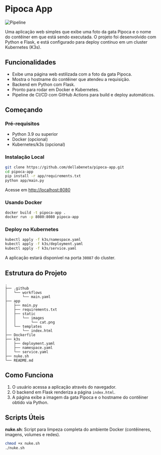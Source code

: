# Pipoca App

![Pipeline](https://github.com/dellabeneta/pipoca-app/actions/workflows/main.yaml/badge.svg)

Uma aplicação web simples que exibe uma foto da gata Pipoca e o nome do contêiner em que está sendo executada. O projeto foi desenvolvido com Python e Flask, e está configurado para deploy contínuo em um cluster Kubernetes (K3s).

## Funcionalidades

- Exibe uma página web estilizada com a foto da gata Pipoca.
- Mostra o hostname do contêiner que atendeu a requisição.
- Backend em Python com Flask.
- Pronto para rodar em Docker e Kubernetes.
- Pipeline de CI/CD com GitHub Actions para build e deploy automáticos.

## Começando

### Pré-requisitos

- Python 3.9 ou superior
- Docker (opcional)
- Kubernetes/k3s (opcional)

### Instalação Local

```bash
git clone https://github.com/dellabeneta/pipoca-app.git
cd pipoca-app
pip install -r app/requirements.txt
python app/main.py
```

Acesse em [http://localhost:8080](http://localhost:8080)

### Usando Docker

```bash
docker build -t pipoca-app .
docker run -p 8080:8080 pipoca-app
```

### Deploy no Kubernetes

```bash
kubectl apply -f k3s/namespace.yaml
kubectl apply -f k3s/deployment.yaml
kubectl apply -f k3s/service.yaml
```

A aplicação estará disponível na porta `30087` do cluster.

## Estrutura do Projeto

```
.
├── .github
│   └── workflows
│       └── main.yaml
├── app
│   ├── main.py
│   ├── requirements.txt
│   ├── static
│   │   └── images
│   │       └── cat.png
│   └── templates
│       └── index.html
├── Dockerfile
├── k3s
│   ├── deployment.yaml
│   ├── namespace.yaml
│   └── service.yaml
├── nuke.sh
└── README.md
```

## Como Funciona

1. O usuário acessa a aplicação através do navegador.
2. O backend em Flask renderiza a página `index.html`.
3. A página exibe a imagem da gata Pipoca e o hostname do contêiner obtido via Python.

## Scripts Úteis

**nuke.sh**: Script para limpeza completa do ambiente Docker (contêineres, imagens, volumes e redes).

```bash
chmod +x nuke.sh
./nuke.sh
```